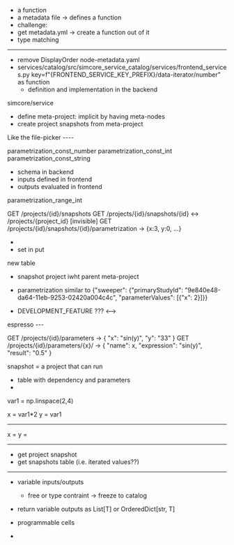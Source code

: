 - a function
- a metadata file -> defines a function
- challenge:
- get metadata.yml -> create a function out of it
- type matching




-----------------

- remove DisplayOrder node-metadata.yaml
- services/catalog/src/simcore_service_catalog/services/frontend_services.py
key=f"{FRONTEND_SERVICE_KEY_PREFIX}/data-iterator/number"  as function
   - definition and implementation in the backend



simcore/service


- define meta-project: implicit by having meta-nodes
- create project snapshots from meta-project


Like the file-picker ----

parametrization_const_number
parametrization_const_int
parametrization_const_string

- schema in backend
- inputs defined in frontend
- outputs evaluated in frontend


parametrization_range_int


GET /projects/{id}/snapshots
GET /projects/{id}/snapshots/{id} <-> /projects/{project_id}  [invisible]
GET /projects/{id}/snapshots/{id}/parametrization  -> {x:3, y:0, ...}


- 
- set in put

new table
- snapshot project iwht parent meta-project
- parametrization
similar to {"sweeper": {"primaryStudyId": "9e840e48-da64-11eb-9253-02420a004c4c", "parameterValues": [{"x": 2}]}}



- DEVELOPMENT_FEATURE ??? <-->

espresso ---

GET /projects/{id}/parameters  -> { "x": "sin(y)", "y": "33" }
GET /projects/{id}/parameters/{x}/ -> { "name": x, "expression": "sin(y)", "result": "0.5" }


snapshot = a project that can run



- table with dependency and parameters
-





var1 = np.linspace(2,4)


x = var1*2
y = var1


----


x =
y =


----


- get project snapshot
- get snapshots table (i.e. iterated values??)



------------------------


- variable inputs/outputs
    - free or type contraint
    -> freeze to catalog

- return variable outputs as List[T] or OrderedDict[str, T]


- programmable cells
-

